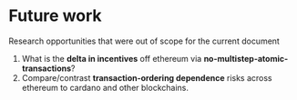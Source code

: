 # Future work

Research opportunities that were out of scope for the current document

1. What is the **delta in incentives** off ethereum via **no-multistep-atomic-transactions**?
2. Compare/contrast **transaction-ordering dependence** risks across ethereum to cardano and other blockchains. 
